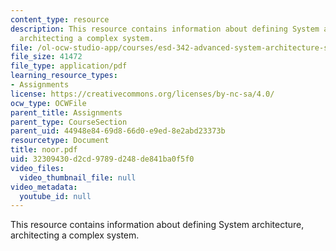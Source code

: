 ```yaml
---
content_type: resource
description: This resource contains information about defining System architecture,
  architecting a complex system.
file: /ol-ocw-studio-app/courses/esd-342-advanced-system-architecture-spring-2006/32309430d2cd9789d248de841ba0f5f0_noor.pdf
file_size: 41472
file_type: application/pdf
learning_resource_types:
- Assignments
license: https://creativecommons.org/licenses/by-nc-sa/4.0/
ocw_type: OCWFile
parent_title: Assignments
parent_type: CourseSection
parent_uid: 44948e84-69d8-66d0-e9ed-8e2abd23373b
resourcetype: Document
title: noor.pdf
uid: 32309430-d2cd-9789-d248-de841ba0f5f0
video_files:
  video_thumbnail_file: null
video_metadata:
  youtube_id: null
---
```

This resource contains information about defining System architecture, architecting a complex system.